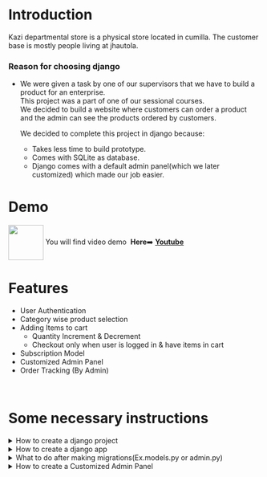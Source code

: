 # Introduction
Kazi departmental store is a physical store located in cumilla. The customer base is mostly people living at jhautola.

### Reason for choosing django
- We were given a task by one of our supervisors that we have to build a product for an enterprise.<br>This project was a part of one of our sessional courses.<br>We decided to build a website where customers can order a product and the admin can see the products ordered by customers.<br>

  We decided to complete this project in django because:
    - Takes less time to build prototype.
    - Comes with SQLite as database.
    - Django comes with a default admin panel(which we later customized) which made our job easier.

# Demo
 <p><a href = "https://youtu.be/x27qBDEJ1HY"> <img align = "center" src = "https://cdn.dribbble.com/users/1369921/screenshots/3699553/media/632fe87d30ef9413a3512dd317727b8b.gif" width = "70px"></a> You will find video demo &nbsp;<b>Here</b>➡️ <b><a href = "https://youtu.be/x27qBDEJ1HY">Youtube</a></b></p>

# Features 
- User Authentication
- Category wise product selection
- Adding Items to cart
  - Quantity Increment & Decrement
  - Checkout only when user is logged in &     have items in cart
- Subscription Model
- Customized Admin Panel
- Order Tracking (By Admin)

<br> 

# Some necessary instructions 
<details> 
<summary>How to create a django project</summary>

To install django and create a django project first open a folder and then move into that folder and open terminal do the following steps(in the terminal).

1. Install django
```
pip install django
```
2. Upgrade django (If needed)
```
pip install django --upgrade
```
3. Create Project
```
django-admin startproject store
```
4. go to the project folder
```
cd store
```
5. Run server
```
python manage.py runserver
```

You can use any preferred name instead of `store` .

</details>

<details> 
<summary>How to create a django app</summary>

To install app after creating a project run the following command in the terminal.

```
python manage.py startapp shopStore
```

You can use any preferred name instead of `shopStore` .

</details>

<details> 
<summary>What to do after making migrations(Ex.models.py or admin.py)</summary>

Run the following commands in the terminal 

```
python manage.py makemigrations
python manage.py migrate
```
</details>

<details> 
<summary>How to create a Customized Admin Panel</summary>

We have to install jazzmin using terminal

To install ,
Run the following commands in the terminal 
```
pip install -U django-jazzmin
```
Then go to `settings.py` and type `'jazzmin',` in the INSTALLED APPS

</details>
